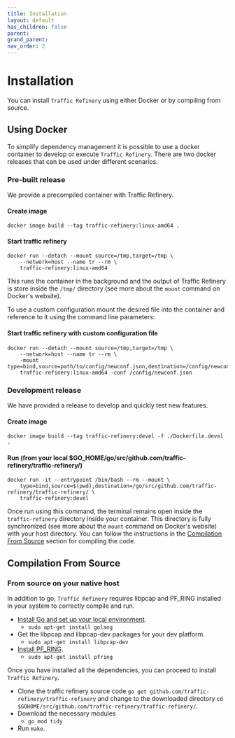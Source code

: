 ```yaml
---
title: Installation
layout: default
has_children: false
parent: 
grand_parent: 
nav_order: 2
---
```


# Installation
You can install `Traffic Refinery` using either Docker or by compiling from
source.

## Using Docker
To simplify dependency management it is possible to use a docker container to
develop or execute `Traffic Refinery`. There are two docker releases that can
be used under different scenarios.

### Pre-built release

We provide a precompiled container with Traffic Refinery.

#### Create image
```
docker image build --tag traffic-refinery:linux-amd64 .
```

#### Start traffic refinery 
```
docker run --detach --mount source=/tmp,target=/tmp \
    --network=host --name tr --rm \
    traffic-refinery:linux-amd64
```

This runs the container in the background and the output of Traffic Refinery is
store inside the `/tmp/` directory (see more about the `mount` command on
Docker's website). 

To use a custom configuration mount the desired file into the container and
reference to it using the command line parameters:

#### Start traffic refinery with custom configuration file
```
docker run --detach --mount source=/tmp,target=/tmp \
    --network=host --name tr --rm \
    -mount type=bind,source=path/to/config/newconf.json,destination=/config/newconf.json,readonly
    traffic-refinery:linux-amd64 -conf /config/newconf.json
```

### Development release

We have provided a release to develop and quickly test new features.

#### Create image
```
docker image build --tag traffic-refinery:devel -f ./Dockerfile.devel .
```

#### Run (from your local $GO_HOME/go/src/github.com/traffic-refinery/traffic-refinery/)
```
docker run -it --entrypoint /bin/bash --rm --mount \
    type=bind,source=$(pwd),destination=/go/src/github.com/traffic-refinery/traffic-refinery/ \
    traffic-refinery:devel
```

Once run using this command, the terminal remains open inside the
`traffic-refinery` directory inside your container. This directory is fully
synchronized (see more about the `mount` command on Docker's website) with your
host directory. You can follow the instructions in the [Compilation From
Source](##Compilation-From-Source) section for compiling the code.

## Compilation From Source 

### From source on your native host
In addition to go, `Traffic Refinery` requires libpcap and PF_RING installed in
your system to correctly compile and run.

* [Install Go and set up your local environment](https://golang.org/doc/install).
  * `sudo apt-get install golang`
* Get the libpcap and libpcap-dev packages for your dev platform.
  * `sudo apt-get install libpcap-dev`
* [Install PF_RING](https://www.ntop.org/guides/pf_ring/get_started/index.html).
  * `sudo apt-get install pfring`


Once you have installed all the dependencies, you can proceed to install
`Traffic Refinery`.

* Clone the traffic refinery source code `go get
  github.com/traffic-refinery/traffic-refinery` and change to the downloaded
  directory `cd $GOHOME/src/github.com/traffic-refinery/traffic-refinery/`.
* Download the necessary modules
  <!-- * `go mod init github.com/traffic-refinery/traffic-refinery` -->
  * `go mod tidy`
* Run `make`. 
